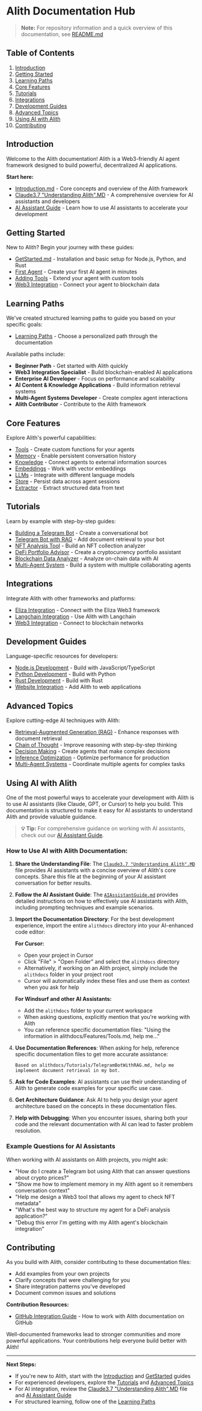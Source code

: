 # Alith Documentation Hub

> **Note:** For repository information and a quick overview of this documentation, see [README.md](README.md)

## Table of Contents

1. [Introduction](#introduction)
2. [Getting Started](#getting-started)
3. [Learning Paths](#learning-paths)
4. [Core Features](#core-features)
5. [Tutorials](#tutorials)
6. [Integrations](#integrations)
7. [Development Guides](#development-guides)
8. [Advanced Topics](#advanced-topics)
9. [Using AI with Alith](#using-ai-with-alith)
10. [Contributing](#contributing)

## Introduction

Welcome to the Alith documentation! Alith is a Web3-friendly AI agent framework designed to build powerful, decentralized AI applications.

**Start here:**
- [Introduction.md](Introduction.md) - Core concepts and overview of the Alith framework
- [Claude3.7 "Understanding Alith".MD](Claude3.7%20"Understanding%20Alith".MD) - A comprehensive overview for AI assistants and developers
- [AI Assistant Guide](AIAssistantGuide.md) - Learn how to use AI assistants to accelerate your development

## Getting Started

New to Alith? Begin your journey with these guides:

- [GetStarted.md](GetStarted.md) - Installation and basic setup for Node.js, Python, and Rust
- [First Agent](GetStarted.md#creating-a-basic-agent) - Create your first AI agent in minutes
- [Adding Tools](GetStarted.md#adding-tools-to-your-agent) - Extend your agent with custom tools
- [Web3 Integration](GetStarted.md#web3-integration-example) - Connect your agent to blockchain data

## Learning Paths

We've created structured learning paths to guide you based on your specific goals:

- [Learning Paths](LearningPaths.md) - Choose a personalized path through the documentation

Available paths include:
- **Beginner Path** - Get started with Alith quickly
- **Web3 Integration Specialist** - Build blockchain-enabled AI applications
- **Enterprise AI Developer** - Focus on performance and scalability
- **AI Content & Knowledge Applications** - Build information retrieval systems
- **Multi-Agent Systems Developer** - Create complex agent interactions
- **Alith Contributor** - Contribute to the Alith framework

## Core Features

Explore Alith's powerful capabilities:

- [Tools](Features/Tools.md) - Create custom functions for your agents
- [Memory](Features/Memory.md) - Enable persistent conversation history
- [Knowledge](Features/Knowledge.md) - Connect agents to external information sources
- [Embeddings](Features/Embeddings.md) - Work with vector embeddings
- [LLMs](Features/LLMs.md) - Integrate with different language models
- [Store](Features/Store.md) - Persist data across agent sessions
- [Extractor](Features/Extractor.md) - Extract structured data from text

## Tutorials

Learn by example with step-by-step guides:

- [Building a Telegram Bot](Tutorials/TelegramBot.md) - Create a conversational bot
- [Telegram Bot with RAG](Tutorials/TelegramBotWithRAG.md) - Add document retrieval to your bot
- [NFT Analysis Tool](Tutorials/NFTAnalyzer.md) - Build an NFT collection analyzer
- [DeFi Portfolio Advisor](Tutorials/DeFiAdvisor.md) - Create a cryptocurrency portfolio assistant
- [Blockchain Data Analyzer](Tutorials/BlockchainAnalyzer.md) - Analyze on-chain data with AI
- [Multi-Agent System](Tutorials/MultiAgentSystem.md) - Build a system with multiple collaborating agents

## Integrations

Integrate Alith with other frameworks and platforms:

- [Eliza Integration](Integrations/Eliza.md) - Connect with the Eliza Web3 framework
- [Langchain Integration](Integrations/Langchain.md) - Use Alith with Langchain
- [Web3 Integration](Integrations/Web3Integration.md) - Connect to blockchain networks

## Development Guides

Language-specific resources for developers:

- [Node.js Development](Developing/NodeJs.md) - Build with JavaScript/TypeScript
- [Python Development](Developing/Python.md) - Build with Python
- [Rust Development](Developing/Rust.md) - Build with Rust
- [Website Integration](Developing/Website.md) - Add Alith to web applications

## Advanced Topics

Explore cutting-edge AI techniques with Alith:

- [Retrieval-Augmented Generation (RAG)](Advanced/Retrieval-Augmented%20Generation%20(RAG).md) - Enhance responses with document retrieval
- [Chain of Thought](Advanced/Chain%20of%20Thought.md) - Improve reasoning with step-by-step thinking
- [Decision Making](Advanced/Decision.md) - Create agents that make complex decisions
- [Inference Optimization](Advanced/Inference.md) - Optimize performance for production
- [Multi-Agent Systems](Advanced/MultiAgentSystems.md) - Coordinate multiple agents for complex tasks

## Using AI with Alith

One of the most powerful ways to accelerate your development with Alith is to use AI assistants (like Claude, GPT, or Cursor) to help you build. This documentation is structured to make it easy for AI assistants to understand Alith and provide valuable guidance.

> **💡 Tip:** For comprehensive guidance on working with AI assistants, check out our [AI Assistant Guide](AIAssistantGuide.md).

### How to Use AI with Alith Documentation:

1. **Share the Understanding File**: The [`Claude3.7 "Understanding Alith".MD`](Claude3.7%20"Understanding%20Alith".MD) file provides AI assistants with a concise overview of Alith's core concepts. Share this file at the beginning of your AI assistant conversation for better results.

2. **Follow the AI Assistant Guide**: The [`AIAssistantGuide.md`](AIAssistantGuide.md) provides detailed instructions on how to effectively use AI assistants with Alith, including prompting techniques and example scenarios.

3. **Import the Documentation Directory**: For the best development experience, import the entire `alithdocs` directory into your AI-enhanced code editor:
   
   **For Cursor:**
   - Open your project in Cursor
   - Click "File" > "Open Folder" and select the `alithdocs` directory
   - Alternatively, if working on an Alith project, simply include the `alithdocs` folder in your project root
   - Cursor will automatically index these files and use them as context when you ask for help

   **For Windsurf and other AI Assistants:**
   - Add the `alithdocs` folder to your current workspace
   - When asking questions, explicitly mention that you're working with Alith
   - You can reference specific documentation files: "Using the information in alithdocs/Features/Tools.md, help me..."

4. **Use Documentation References**: When asking for help, reference specific documentation files to get more accurate assistance:
   ```
   Based on alithdocs/Tutorials/TelegramBotWithRAG.md, help me implement document retrieval in my bot.
   ```

5. **Ask for Code Examples**: AI assistants can use their understanding of Alith to generate code examples for your specific use case.

6. **Get Architecture Guidance**: Ask AI to help you design your agent architecture based on the concepts in these documentation files.

7. **Help with Debugging**: When you encounter issues, sharing both your code and the relevant documentation with AI can lead to faster problem resolution.

### Example Questions for AI Assistants

When working with AI assistants on Alith projects, you might ask:

- "How do I create a Telegram bot using Alith that can answer questions about crypto prices?"
- "Show me how to implement memory in my Alith agent so it remembers conversation context"
- "Help me design a Web3 tool that allows my agent to check NFT metadata"
- "What's the best way to structure my agent for a DeFi analysis application?"
- "Debug this error I'm getting with my Alith agent's blockchain integration"

## Contributing

As you build with Alith, consider contributing to these documentation files:

- Add examples from your own projects
- Clarify concepts that were challenging for you
- Share integration patterns you've developed
- Document common issues and solutions

**Contribution Resources:**
- [GitHub Integration Guide](GitHubIntegration.md) - How to work with Alith documentation on GitHub

Well-documented frameworks lead to stronger communities and more powerful applications. Your contributions help everyone build better with Alith!

---

**Next Steps:**
- If you're new to Alith, start with the [Introduction](Introduction.md) and [GetStarted](GetStarted.md) guides
- For experienced developers, explore the [Tutorials](Tutorials/) and [Advanced Topics](Advanced/)
- For AI integration, review the [Claude3.7 "Understanding Alith".MD](Claude3.7%20"Understanding%20Alith".MD) file and [AI Assistant Guide](AIAssistantGuide.md)
- For structured learning, follow one of the [Learning Paths](LearningPaths.md)
